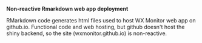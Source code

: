 **Non-reactive Rmarkdown web app deployment**


  RMarkdown code generates html files used to host WX Monitor web app on github.io. 
  Functional code and web hosting, but github doesn't host the shiny backend, so the site (wxmonitor.github.io) is non-reactive.





